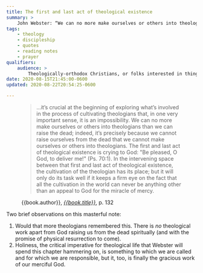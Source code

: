```yaml
---
title: The first and last act of theological existence
summary: >
    John Webster: “We can no more make ourselves or others into theologians than we can raise the dead…”
tags:
    - theology
    - discipleship
    - quotes
    - reading notes
    - prayer
qualifiers:
    audience: >
        Theologically-orthodox Christians, or folks interested in things that theologically-orthodox Christians think.
date: 2020-08-15T21:45:00-0600
updated: 2020-08-22T20:54:25-0600

---
```


<figure class="quotation">

> …it’s crucial at the beginning of exploring what’s involved in the process of cultivating theologians that, in one very important sense, it is an impossibility. We can no more make ourselves or others into theologians than we can raise the dead; indeed, it’s precisely because we cannot raise ourselves from the dead that we cannot make ourselves or others into theologians. The first and last act of theological existence is crying to God: "Be pleased, O God, to deliver me!" (Ps. 70:1). In the intervening space between that first and last act of theological existence, the cultivation of the theologian has its place; but it will only do its task well if it keeps a firm eye on the fact that all the cultivation in the world can never be anything other than an appeal to God for the miracle of mercy.

<figcaption>{{book.author}}, <a href="{{book.link}}"><cite>{{book.title}}</cite></a>, p. 132</figcaption>

</figure>

Two brief observations on this masterful note:

1. Would that more theologians remembered this. There is *no* theological work apart from God raising us from the dead spiritually (and with the promise of physical resurrection to come).
2. Holiness, the critical imperative for theological life that Webster will spend this chapter hammering on, is something to which we are called and for which we are responsible, but it, too, is finally the gracious work of our merciful God.
